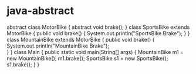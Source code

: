 # java-abstract
abstract class MotorBike {
    abstract  void brake();
}
class SportsBike extends MotorBike {
  public void brake() {
    System.out.println("SportsBike Brake");
    }
}
class MountainBike extends MotorBike {
  public void brake()  {
    System.out.println("MountainBike Brake");  
    }
}
class Main {
  public static void main(String[] args) {
    MountainBike m1 = new MountainBike();
    m1.brake();
    SportsBike s1 = new SportsBike();
    s1.brake();
  }
}


